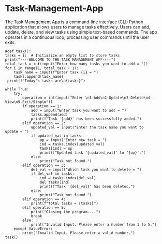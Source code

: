 # Task-Management-App


The Task Management App is a command-line interface (CLI) Python application that allows users to manage tasks effectively. 
Users can add, update, delete, and view tasks using simple text-based commands. 
The app operates in a continuous loop, processing user commands until the user exits.

    #def task(): 
    tasks = []  # Initialize an empty list to store tasks
    print("----WELCOME TO THE TASK MANAGEMENT APP----")
    total_task = int(input("Enter how many tasks you want to add = "))
    for i in range(1, total_task + 1):
        task_name = input(f"Enter task {i} = ")
        tasks.append(task_name)
     print(f"Today's tasks are\n{tasks}")
    
    while True:
        try:
            operation = int(input("Enter \n1-Add\n2-Update\n3-Delete\n4-View\n5-Exit/Stop\n"))
            if operation == 1:
                add = input("Enter task you want to add = ")
                tasks.append(add)
                print(f"Task '{add}' has been successfully added.")
            elif operation == 2:
                updated_val = input("Enter the task name you want to update = ")
                if updated_val in tasks:
                    up = input("Enter new task = ")
                    ind = tasks.index(updated_val)
                    tasks[ind] = up
                    print(f"Updated task '{updated_val}' to '{up}'.")
                else:
                    print("Task not found.")
            elif operation == 3:
                del_val = input("Which task you want to delete = ")
                if del_val in tasks:
                    ind = tasks.index(del_val)
                    del tasks[ind]
                    print(f"Task '{del_val}' has been deleted.")
                else:
                    print("Task not found.")
            elif operation == 4:
                print(f"Total tasks = {tasks}")
            elif operation == 5:
                print("Closing the program....")
                break
            else:
                print("Invalid Input. Please enter a number from 1 to 5.")
        except ValueError:
            print("Invalid Input. Please enter a valid number.")
    task()
